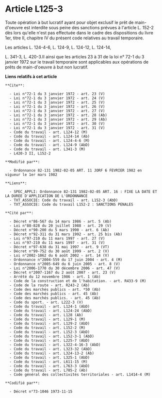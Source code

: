 # Article L125-3

Toute opération à but lucratif ayant pour objet exclusif le prêt de main-d'oeuvre est interdite sous peine des sanctions
prévues à l'article L. 152-2 dès lors qu'elle n'est pas effectuée dans le cadre des dispositions du livre 1er, titre II,
chapitre IV du présent code relatives au travail temporaire.

Les articles L. 124-4-6, L. 124-9, L. 124-12, L. 124-14,

L. 341-3, L. 420-3.II ainsi que les articles 23 à 31 de la loi n° 72-1 du 3 janvier 1972 sur le travail temporaire sont
applicables aux opérations de prêts de main-d'oeuvre à but non lucratif.

**Liens relatifs à cet article**

	**Cite**:

	  - Loi n°72-1 du 3 janvier 1972 - art. 23 (V)
	  - Loi n°72-1 du 3 janvier 1972 - art. 24 (V)
	  - Loi n°72-1 du 3 janvier 1972 - art. 25 (V)
	  - Loi n°72-1 du 3 janvier 1972 - art. 26 (V)
	  - Loi n°72-1 du 3 janvier 1972 - art. 27 (V)
	  - Loi n°72-1 du 3 janvier 1972 - art. 28 (Ab)
	  - Loi n°72-1 du 3 janvier 1972 - art. 29 (Ab)
	  - Loi n°72-1 du 3 janvier 1972 - art. 30 (V)
	  - Loi n°72-1 du 3 janvier 1972 - art. 31 (V)
	  - Code du travail - art. L124-12 (M)
	  - Code du travail - art. L124-14 (Ab)
	  - Code du travail - art. L124-4-6 (M)
	  - Code du travail - art. L124-9 (AbD)
	  - Code du travail - art. L341-3 (M)
	  - L420-3 II, L152-2

	**Modifié par**:

	  - Ordonnance 82-131 1982-02-05 ART. 11 JORF 6 FEVRIER 1982 en vigueur le 1er mars 1982

	**Liens**:

	  - SPEC_APPLI: Ordonnance 82-131 1982-02-05 ART. 16 : FIXE LA DATE ET LA DUREE D'APPLICATION DE L'ORDONNANCE
	  - TXT_ASSOCIE: Code du travail - art. L152-3 (AbD)
	  - TXT_ASSOCIE: Code du travail L152-2 : SANCTIONS PENALES

	**Cité par**:

	  - Décret n°86-567 du 14 mars 1986 - art. 5 (Ab)
	  - Loi n°88-828 du 20 juillet 1988 - art. 29 (V)
	  - Décret n°90-200 du 5 mars 1990 - art. 6 (Ab)
	  - Décret n°92-311 du 31 mars 1992 - art. 25 bis (Ab)
	  - Loi n°97-210 du 11 mars 1997 - art. 27 (V)
	  - Loi n°97-210 du 11 mars 1997 - art. 31 (V)
	  - Décret n°97-638 du 31 mai 1997 - art. 9 (VT)
	  - Décret n°99-752 du 30 août 1999 - art. 2 (V)
	  - Loi n°2002-1062 du 6 août 2002 - art. 14 (V)
	  - Ordonnance n°2004-559 du 17 juin 2004 - art. 4 (M)
	  - Ordonnance n°2005-649 du 6 juin 2005 - art. 8 (V)
	  - Loi n°2006-1770 du 30 décembre 2006 - art. 47 (V)
	  - Décret n°2007-1167 du 2 août 2007 - art. 23 (V)
	  - Arrêté du 12 novembre 1986 - art. 1 (Ab)
	  - Code de la construction et de l'habitation. - art. R433-9 (M)
	  - Code de la route - art. R243-2 (Ab)
	  - Code des marchés publics - art. *50 (Ab)
	  - Code des marchés publics - art. 45 (Ab)
	  - Code des marchés publics. - art. 45 (Ab)
	  - Code du sport. - art. L222-3 (V)
	  - Code du travail - art. L124-1 (AbD)
	  - Code du travail - art. L124-24 (AbD)
	  - Code du travail - art. L128 (Ab)
	  - Code du travail - art. L129-1 (M)
	  - Code du travail - art. L129-2 (AbD)
	  - Code du travail - art. L152-2 (M)
	  - Code du travail - art. L152-3 (AbD)
	  - Code du travail - art. L152-3-1 (AbD)
	  - Code du travail - art. L225-7 (AbD)
	  - Code du travail - art. L322-4-16-3 (AbD)
	  - Code du travail - art. L323-32 (AbD)
	  - Code du travail - art. L324-13-2 (Ab)
	  - Code du travail - art. L325-1 (AbD)
	  - Code du travail - art. L611-15 (M)
	  - Code du travail - art. L763-3 (AbD)
	  - Code du travail - art. L785-2 (Ab)
	  - Code général des collectivités territoriales - art. L1414-4 (M)

	**Codifié par**:

	  - Décret n°73-1046 1973-11-15
